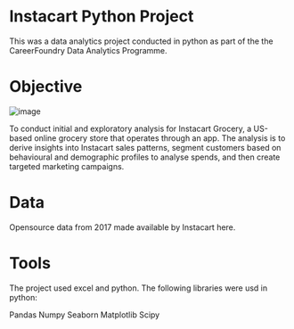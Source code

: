 # Instacart Python Project
This was a data analytics project conducted in python as part of the the CareerFoundry Data Analytics Programme.

# Objective
![image](https://github.com/7Ankit77/PythonInstacart/assets/133850427/83bafdd5-26b8-4cf4-a67c-e6642af2c122)

To conduct initial and exploratory analysis for Instacart Grocery, a US-based online grocery store that operates through an app. The analysis is to derive insights into Instacart sales patterns, segment customers based on behavioural and demographic profiles to analyse spends, and then create targeted marketing campaigns.

# Data
Opensource data from 2017 made available by Instacart here.

# Tools
The project used excel and python. The following libraries were usd in python:

Pandas
Numpy
Seaborn
Matplotlib
Scipy
